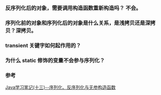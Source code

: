 ### 反序列化后的对象，需要调用构造函数重新构造吗？ 不会。

### 序列化前的对象和序列化后的对象是什么关系，是浅拷贝还是深拷贝？深拷贝。

### transient 关键字如何起作用的？

### 为什么 static 修饰的变量不会参与序列化？

### 参考

[Java学习笔记(十三)--序列化、反序列化与无参构造函数](https://blog.csdn.net/zh15732621679/article/details/79803105)